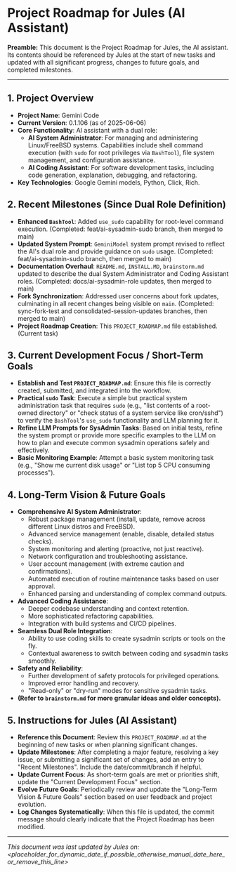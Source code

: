 # Project Roadmap for Jules (AI Assistant)

**Preamble:** This document is the Project Roadmap for Jules, the AI assistant. Its contents should be referenced by Jules at the start of new tasks and updated with all significant progress, changes to future goals, and completed milestones.

---

## 1. Project Overview

*   **Project Name**: Gemini Code
*   **Current Version**: 0.1.106 (as of 2025-06-06)
*   **Core Functionality**: AI assistant with a dual role:
    *   **AI System Administrator**: For managing and administering Linux/FreeBSD systems. Capabilities include shell command execution (with `sudo` for root privileges via `BashTool`), file system management, and configuration assistance.
    *   **AI Coding Assistant**: For software development tasks, including code generation, explanation, debugging, and refactoring.
*   **Key Technologies**: Google Gemini models, Python, Click, Rich.

## 2. Recent Milestones (Since Dual Role Definition)

*   **Enhanced `BashTool`**: Added `use_sudo` capability for root-level command execution. (Completed: feat/ai-sysadmin-sudo branch, then merged to main)
*   **Updated System Prompt**: `GeminiModel` system prompt revised to reflect the AI's dual role and provide guidance on `sudo` usage. (Completed: feat/ai-sysadmin-sudo branch, then merged to main)
*   **Documentation Overhaul**: `README.md`, `INSTALL.MD`, `brainstorm.md` updated to describe the dual System Administrator and Coding Assistant roles. (Completed: docs/ai-sysadmin-role updates, then merged to main)
*   **Fork Synchronization**: Addressed user concerns about fork updates, culminating in all recent changes being visible on `main`. (Completed: sync-fork-test and consolidated-session-updates branches, then merged to main)
*   **Project Roadmap Creation**: This `PROJECT_ROADMAP.md` file established. (Current task)

## 3. Current Development Focus / Short-Term Goals

*   **Establish and Test `PROJECT_ROADMAP.md`**: Ensure this file is correctly created, submitted, and integrated into the workflow.
*   **Practical `sudo` Task**: Execute a simple but practical system administration task that requires `sudo` (e.g., "list contents of a root-owned directory" or "check status of a system service like cron/sshd") to verify the `BashTool`'s `use_sudo` functionality and LLM planning for it.
*   **Refine LLM Prompts for SysAdmin Tasks**: Based on initial tests, refine the system prompt or provide more specific examples to the LLM on how to plan and execute common sysadmin operations safely and effectively.
*   **Basic Monitoring Example**: Attempt a basic system monitoring task (e.g., "Show me current disk usage" or "List top 5 CPU consuming processes").

## 4. Long-Term Vision & Future Goals

*   **Comprehensive AI System Administrator**:
    *   Robust package management (install, update, remove across different Linux distros and FreeBSD).
    *   Advanced service management (enable, disable, detailed status checks).
    *   System monitoring and alerting (proactive, not just reactive).
    *   Network configuration and troubleshooting assistance.
    *   User account management (with extreme caution and confirmations).
    *   Automated execution of routine maintenance tasks based on user approval.
    *   Enhanced parsing and understanding of complex command outputs.
*   **Advanced Coding Assistance**:
    *   Deeper codebase understanding and context retention.
    *   More sophisticated refactoring capabilities.
    *   Integration with build systems and CI/CD pipelines.
*   **Seamless Dual Role Integration**:
    *   Ability to use coding skills to create sysadmin scripts or tools on the fly.
    *   Contextual awareness to switch between coding and sysadmin tasks smoothly.
*   **Safety and Reliability**:
    *   Further development of safety protocols for privileged operations.
    *   Improved error handling and recovery.
    *   "Read-only" or "dry-run" modes for sensitive sysadmin tasks.
*   **(Refer to `brainstorm.md` for more granular ideas and older concepts).**

## 5. Instructions for Jules (AI Assistant)

*   **Reference this Document**: Review this `PROJECT_ROADMAP.md` at the beginning of new tasks or when planning significant changes.
*   **Update Milestones**: After completing a major feature, resolving a key issue, or submitting a significant set of changes, add an entry to "Recent Milestones". Include the date/commit/branch if helpful.
*   **Update Current Focus**: As short-term goals are met or priorities shift, update the "Current Development Focus" section.
*   **Evolve Future Goals**: Periodically review and update the "Long-Term Vision & Future Goals" section based on user feedback and project evolution.
*   **Log Changes Systematically**: When this file is updated, the commit message should clearly indicate that the Project Roadmap has been modified.

---
*This document was last updated by Jules on: <placeholder_for_dynamic_date_if_possible_otherwise_manual_date_here_or_remove_this_line>*
